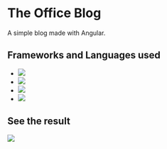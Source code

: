 # The Office Blog

A simple blog made with Angular.

## Frameworks and Languages used

* <img src="https://img.shields.io/badge/Angular-DD0031?style=for-the-badge&logo=angular&logoColor=white"/>
* <img src="https://img.shields.io/badge/TypeScript-007ACC?style=for-the-badge&logo=typescript&logoColor=white"/>
* <img src="https://img.shields.io/badge/HTML5-E34F26?style=for-the-badge&logo=html5&logoColor=white"/>
* <img src="https://img.shields.io/badge/CSS3-1572B6?style=for-the-badge&logo=css3&logoColor=white"/>

## See the result

<a href="https://the-office-blog.vercel.app/" target="_blank">
  <img src="https://img.shields.io/badge/Vercel-000000?style=for-the-badge&logo=vercel&logoColor=white"/>
<a/>

